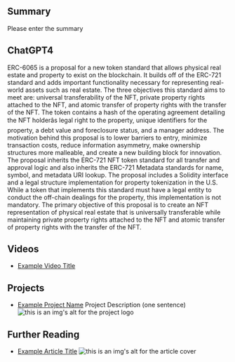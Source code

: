 ## Summary

Please enter the summary

## ChatGPT4

ERC-6065 is a proposal for a new token standard that allows physical real estate and property to exist on the blockchain. It builds off of the ERC-721 standard and adds important functionality necessary for representing real-world assets such as real estate. The three objectives this standard aims to meet are: universal transferability of the NFT, private property rights attached to the NFT, and atomic transfer of property rights with the transfer of the NFT. The token contains a hash of the operating agreement detailing the NFT holderâs legal right to the property, unique identifiers for the property, a debt value and foreclosure status, and a manager address. The motivation behind this proposal is to lower barriers to entry, minimize transaction costs, reduce information asymmetry, make ownership structures more malleable, and create a new building block for innovation. The proposal inherits the ERC-721 NFT token standard for all transfer and approval logic and also inherits the ERC-721 Metadata standards for name, symbol, and metadata URI lookup. The proposal includes a Solidity interface and a legal structure implementation for property tokenization in the U.S. While a token that implements this standard must have a legal entity to conduct the off-chain dealings for the property, this implementation is not mandatory. The primary objective of this proposal is to create an NFT representation of physical real estate that is universally transferable while maintaining private property rights attached to the NFT and atomic transfer of property rights with the transfer of the NFT.

## Videos

- [Example Video Title](https://www.youtube.com/watch?v=TDGq4aeevgY)

## Projects

- [Example Project Name](https://xxxx.xxx/xxxxx) Project Description (one sentence) ![this is an img's alt for the project logo](https://xxxx.xxx/project-logo.xxx)

## Further Reading

- [Example Article Title](https://xxxx.xxx/xxxxx) ![this is an img's alt for the article cover](https://xxxx.xxx/article-cover.xxx)
